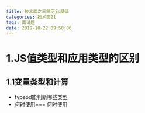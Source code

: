 ```yaml
---
title: 技术面之三简历js基础
categories: 技术面21
tags: 面试题
date: 2019-10-22 09:50:00
---
```


# 1.JS值类型和应用类型的区别
## 1.1变量类型和计算
* typeod能判断哪些类型
* 何时使用=== 何时使用